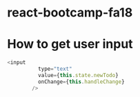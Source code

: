 # react-bootcamp-fa18

# How to get user input

```Javascript
<input
          type="text"
          value={this.state.newTodo}
          onChange={this.handleChange}
        />
 ```
